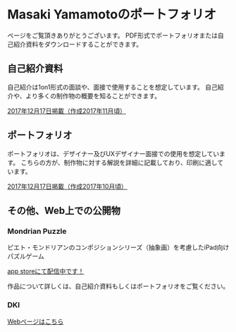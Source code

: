# Masaki Yamamotoのポートフォリオ

ページをご覧頂きありがとうございます。
PDF形式でポートフォリオまたは自己紹介資料をダウンロードすることができます。


## 自己紹介資料

自己紹介は1on1形式の面談や、面接で使用することを想定しています。
自己紹介や、より多くの制作物の概要を知ることができます。

[2017年12月17日掲載（作成2017年11月頃）](/self_introduction/MasakiYamamoto_1061218.pdf)

## ポートフォリオ

ポートフォリオは、デザイナー及びUXデザイナー面接での使用を想定しています。
こちらの方が、制作物に対する解説を詳細に記載しており、印刷に適しています。


[2017年12月17日掲載（作成2017年10月頃）](/portfolio/MasakiYamamoto_10610261740.pdf)

## その他、Web上での公開物

### Mondrian Puzzle

ピエト・モンドリアンのコンポジションシリーズ（抽象画）を考慮したiPad向けパズルゲーム

[app storeにて配信中です！](https://itunes.apple.com/us/app/mondrian-puzzle/id1217719389?mt=8)

作品について詳しくは、自己紹介資料もしくはポートフォリオをご覧ください。

### DKI

[Webページはこちら]()
